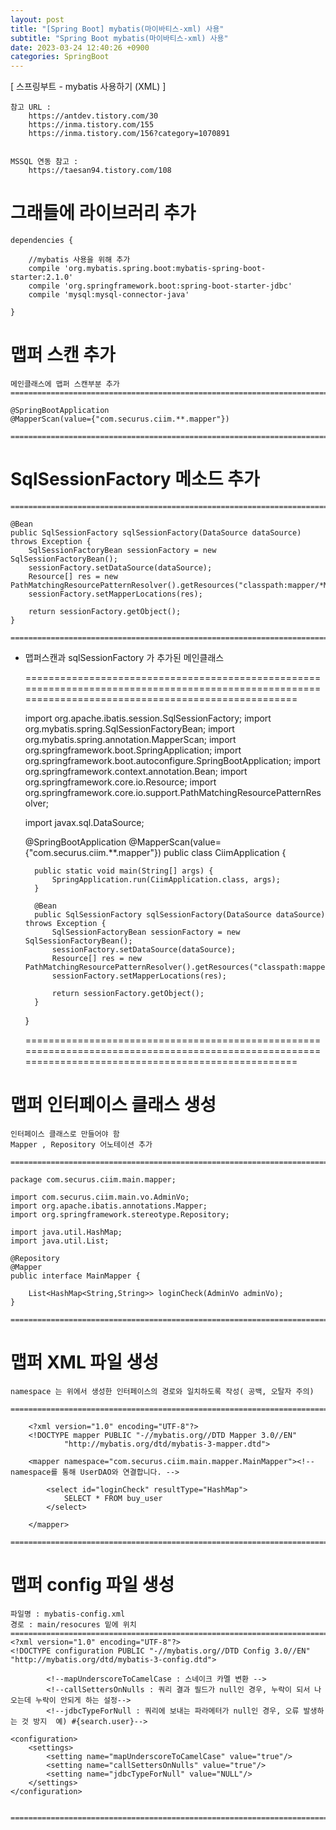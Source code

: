```yaml
---
layout: post
title: "[Spring Boot] mybatis(마이바티스-xml) 사용"
subtitle: "Spring Boot mybatis(마이바티스-xml) 사용"
date: 2023-03-24 12:40:26 +0900
categories: SpringBoot
---
```

[ 스프링부트 - mybatis 사용하기 (XML) ]


	참고 URL : 
		https://antdev.tistory.com/30
		https://inma.tistory.com/155
		https://inma.tistory.com/156?category=1070891

	
	MSSQL 연동 참고 : 
		https://taesan94.tistory.com/108


# 그래들에 라이브러리 추가

	dependencies {

		//mybatis 사용을 위해 추가
		compile 'org.mybatis.spring.boot:mybatis-spring-boot-starter:2.1.0'
		compile 'org.springframework.boot:spring-boot-starter-jdbc'
		compile 'mysql:mysql-connector-java'

	}



# 맵퍼 스캔 추가
	메인클래스에 맵퍼 스캔부분 추가
	=====================================================================================================================================================

	@SpringBootApplication
	@MapperScan(value={"com.securus.ciim.**.mapper"})

	=====================================================================================================================================================

# SqlSessionFactory 메소드 추가

	=====================================================================================================================================================

    @Bean
    public SqlSessionFactory sqlSessionFactory(DataSource dataSource) throws Exception {
        SqlSessionFactoryBean sessionFactory = new SqlSessionFactoryBean();
        sessionFactory.setDataSource(dataSource);
        Resource[] res = new PathMatchingResourcePatternResolver().getResources("classpath:mapper/*Mapper.xml");
        sessionFactory.setMapperLocations(res);

        return sessionFactory.getObject();
    }

	=====================================================================================================================================================


* 맵퍼스캔과 sqlSessionFactory 가 추가된 메인클래스

	=====================================================================================================================================================

	import org.apache.ibatis.session.SqlSessionFactory;
	import org.mybatis.spring.SqlSessionFactoryBean;
	import org.mybatis.spring.annotation.MapperScan;
	import org.springframework.boot.SpringApplication;
	import org.springframework.boot.autoconfigure.SpringBootApplication;
	import org.springframework.context.annotation.Bean;
	import org.springframework.core.io.Resource;
	import org.springframework.core.io.support.PathMatchingResourcePatternResolver;

	import javax.sql.DataSource;

	@SpringBootApplication
	@MapperScan(value={"com.securus.ciim.**.mapper"})
	public class CiimApplication {

		public static void main(String[] args) {
			SpringApplication.run(CiimApplication.class, args);
		}

		@Bean
		public SqlSessionFactory sqlSessionFactory(DataSource dataSource) throws Exception {
			SqlSessionFactoryBean sessionFactory = new SqlSessionFactoryBean();
			sessionFactory.setDataSource(dataSource);
			Resource[] res = new PathMatchingResourcePatternResolver().getResources("classpath:mapper/*Mapper.xml");
			sessionFactory.setMapperLocations(res);

			return sessionFactory.getObject();
		}

	}


	=====================================================================================================================================================




# 맵퍼 인터페이스 클래스 생성
	
	인터페이스 클래스로 만들어야 함
	Mapper , Repository 어노테이션 추가

	=====================================================================================================================================================
	
	package com.securus.ciim.main.mapper;

	import com.securus.ciim.main.vo.AdminVo;
	import org.apache.ibatis.annotations.Mapper;
	import org.springframework.stereotype.Repository;

	import java.util.HashMap;
	import java.util.List;

	@Repository
	@Mapper
	public interface MainMapper {

		List<HashMap<String,String>> loginCheck(AdminVo adminVo);
	}

	=====================================================================================================================================================





# 맵퍼 XML 파일 생성

	namespace 는 위에서 생성한 인터페이스의 경로와 일치하도록 작성( 공백, 오탈자 주의)

	=====================================================================================================================================================

		<?xml version="1.0" encoding="UTF-8"?>
		<!DOCTYPE mapper PUBLIC "-//mybatis.org//DTD Mapper 3.0//EN"
				"http://mybatis.org/dtd/mybatis-3-mapper.dtd">

		<mapper namespace="com.securus.ciim.main.mapper.MainMapper"><!--namespace를 통해 UserDAO와 연결합니다. -->

			<select id="loginCheck" resultType="HashMap">
				SELECT * FROM buy_user
			</select>

		</mapper>

	=====================================================================================================================================================


# 맵퍼 config 파일 생성

	파일명 : mybatis-config.xml
	경로 : main/resocures 밑에 위치
	=================================================================================================================
	<?xml version="1.0" encoding="UTF-8"?>
	<!DOCTYPE configuration PUBLIC "-//mybatis.org//DTD Config 3.0//EN" "http://mybatis.org/dtd/mybatis-3-config.dtd">

			<!--mapUnderscoreToCamelCase : 스네이크 카멜 변환 -->
			<!--callSettersOnNulls : 쿼리 결과 필드가 null인 경우, 누락이 되서 나오는데 누락이 안되게 하는 설정-->
			<!--jdbcTypeForNull : 쿼리에 보내는 파라메터가 null인 경우, 오류 발생하는 것 방지  예) #{search.user}-->

	<configuration>
		<settings>
			<setting name="mapUnderscoreToCamelCase" value="true"/>
			<setting name="callSettersOnNulls" value="true"/>
			<setting name="jdbcTypeForNull" value="NULL"/>
		</settings>
	</configuration>


	=================================================================================================================




                                                                                                             
